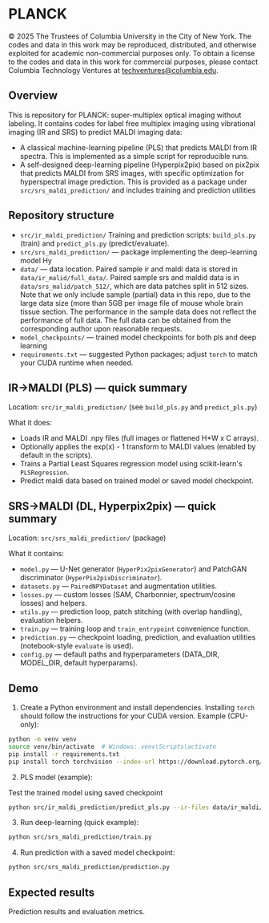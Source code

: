# PLANCK
© 2025 The Trustees of Columbia University in the City of New York. The codes and data in this work may be reproduced, distributed, and otherwise exploited for academic non-commercial purposes only. To obtain a license to the codes and data in this work for commercial purposes, please contact Columbia Technology Ventures at techventures@columbia.edu.

Overview
--------
This is repository for PLANCK: super-multiplex optical imaging without labeling.
It contains codes for label free multiplex imaging using vibrational imaging (IR and SRS) to predict MALDI imaging data:
- A classical machine-learning pipeline (PLS) that predicts MALDI from IR spectra. This is implemented as a simple script for reproducible runs.
- A self-designed deep-learning pipeline (Hyperpix2pix) based on pix2pix that predicts MALDI from SRS images, with specific optimization for hyperspectral image prediction. This is provided as a package under `src/srs_maldi_prediction/` and includes training and prediction utilities

Repository structure
--------------------

- `src/ir_maldi_prediction/` Training and prediction scripts: `build_pls.py` (train) and `predict_pls.py` (predict/evaluate).
- `src/srs_maldi_prediction/` — package implementing the deep-learning model Hy
- `data/` — data location. Paired sample ir and maldi data is stored in `data/ir_malid/full_data/`.
Paired sample srs and maldid data is in `data/srs_malid/patch_512/`, which are data patches split in 512 sizes. Note that we only include sample (partial) data in this repo, due to the large data size (more than 5GB per image file of mouse whole brain tissue section. The performance in the sample data does not reflect the performance of full data. The full data can be obtained from the corresponding author upon reasonable requests. 
- `model_checkpoints/` — trained model checkpoints for both pls and deep learning
- `requirements.txt` — suggested Python packages; adjust `torch` to match your CUDA runtime when needed.

IR→MALDI (PLS) — quick summary
------------------------------------

Location: `src/ir_maldi_prediction/` (see `build_pls.py` and `predict_pls.py`)

What it does:
- Loads IR and MALDI .npy files (full images or flattened H*W x C arrays).
- Optionally applies the exp(x) - 1 transform to MALDI values (enabled by default in the scripts).
- Trains a Partial Least Squares regression model using scikit-learn's `PLSRegression`.
- Predict maldi data based on trained model or saved model checkpoint.


SRS→MALDI (DL, Hyperpix2pix) — quick summary
----------------------------------------

Location: `src/srs_maldi_prediction/` (package)

What it contains:
- `model.py` — U-Net generator (`HyperPix2pixGenerator`) and PatchGAN discriminator (`HyperPix2pixDiscriminator`).
- `datasets.py` — `PairedNPYDataset` and augmentation utilities.
- `losses.py` — custom losses (SAM, Charbonnier, spectrum/cosine losses) and helpers.
- `utils.py` — prediction loop, patch stitching (with overlap handling), evaluation helpers.
- `train.py` — training loop and `train_entrypoint` convenience function.
- `prediction.py` — checkpoint loading, prediction, and evaluation utilities (notebook-style `evaluate` is used).
- `config.py` — default paths and hyperparameters (DATA_DIR, MODEL_DIR, default hyperparams).

Demo
-----------
1. Create a Python environment and install dependencies. Installing `torch` should follow the instructions for your CUDA version. Example (CPU-only):

```bash
python -m venv venv
source venv/bin/activate  # Windows: venv\Scripts\activate
pip install -r requirements.txt
pip install torch torchvision --index-url https://download.pytorch.org/whl/cpu
```

2. PLS model (example):

Test the trained model using saved checkpoint
```bash
python src/ir_maldi_prediction/predict_pls.py --ir-files data/ir_maldi/full_data/ir_sagittal_1_sample.npy --maldi-files data/ir_maldi/full_data/maldi_sagittal_1_sample.npy --model-checkpoint model_checkpoints/ir_maldi/pls_model.pkl
```

3. Run deep-learning (quick example):

```bash
python src/srs_maldi_prediction/train.py
```

4. Run prediction with a saved model checkpoint:

```bash
python src/srs_maldi_prediction/prediction.py
```

Expected results
-----------
Prediction results and evaluation metrics.



